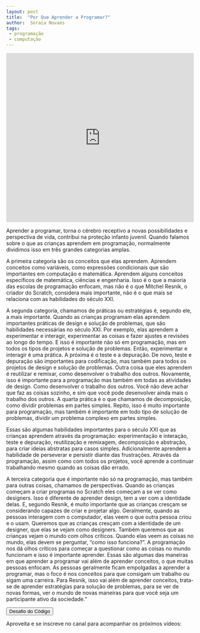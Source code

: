 ```yaml
---
layout: post
title:  "Por Que Aprender a Programar?"
author:  Soraia Novaes
tags:
 - programação
 - computação
---
```


<iframe 
  width="100%" 
  height="455" 
  src="http://www.youtube.com/embed/fSiuXzG-kGA?&autoplay=1&autohide=1&modestbranding=0&showinfo=0&ap=%2526fmt%3D22" 
  frameborder="0" 
  allowfullscreen>
</iframe>

Aprender a programar, torna o cérebro receptivo a novas possibilidades e perspectiva de vida, contribui na proteção infanto juvenil. Quando falamos sobre o que as crianças aprendem em programação, normalmente dividimos isso em três grandes categorias amplas. 

A primeira categoria são os conceitos que elas aprendem. Aprendem conceitos como variáveis, como expressões condicionais que são importantes em computação e matemática. Aprendem alguns conceitos específicos de matemática, ciências e engenharia. Isso é o que a maioria das escolas de programação enfocam, mas não é o que Mitchel Resnik, o criador do Scratch, considera mais importante, não é o que mais se relaciona com as habilidades do século XXI.

A segunda categoria, chamamos de práticas ou estratégias é, segundo ele, a mais importante. Quando as crianças programam elas aprendem importantes práticas de design e solução de problemas, que são habilidades necessárias no século XXI. Por exemplo, elas aprendem a experimentar e interagir, experimentar as coisas e fazer ajustes e revisões ao longo do tempo. E isso é importante não só em programação, mas em todos os tipos de projetos e solução de problemas. Então, experimentar e interagir é uma prática. A próxima é o teste e a depuração. De novo, teste e depuração são importantes para codificação, mas também para todos os projetos de design e solução de problemas. Outra coisa que eles aprendem é reutilizar e remixar, como desenvolver o trabalho dos outros. Novamente, isso é importante para a programação mas também em todas as atividades de design. Como desenvolver o trabalho dos outros. Você não deve achar que faz as coisas sozinho, e sim que você pode desenvolver ainda mais o trabalho dos outros. A quarta prática é o que chamamos de decomposição, como dividir problemas em partes simples. Repito, isso é muito importante para programação, mas também é importante em todo tipo de solução de problemas, dividir um problema complexo em partes simples. 

Essas são algumas habilidades importantes para o século XXI que as crianças aprendem através da programação: experimentação e interação, teste e depuração, reutilização e remixagem, decomposição e abstração, para criar ideias abstratas para casos simples. Adicionalmente aprendem a habilidade de perseverar e persistir diante das frustrações. Através da programação, assim como com todos os projetos, você aprende a continuar trabalhando mesmo quando as coisas dão errado.

A terceira categoria que é importante não só na programação, mas também para outras coisas, chamamos de perspectivas. Quando as crianças começam a criar programas no Scratch eles começam a se ver como designers. Isso é diferente de aprender design, tem a ver com a identidade delas. E, segundo Resnik, é muito importante que as crianças cresçam se considerando capazes de criar e projetar algo. Geralmente, quando as pessoas interagem com o computador, elas veem o que outra pessoa criou e o usam. Queremos que as crianças cresçam com a identidade de um designer, que elas se vejam como designers. Também queremos que as crianças vejam o mundo com olhos críticos. Quando elas veem as coisas no mundo, elas devem se perguntar, “como isso funciona?”. A programação nos dá olhos críticos para começar a questionar como as coisas no mundo funcionam e isso é importante aprender. Essas são algumas das maneiras em que aprender a programar vai além de aprender conceitos, o que muitas pessoas enfocam. As pessoas geralmente ficam empolgadas a aprender a programar, mas o foco é nos conceitos para que consigam um trabalho ou sigam uma carreira. Para Resnik, isso vai além de aprender conceitos, trata-se de aprender estratégias para solução de problemas, para se ver de novas formas, ver o mundo de novas maneiras para que você seja um participante ativo da sociedade.”

<a href="https://www.desafiodocodigo.com.br" target="_blank"><button class="btn">Desafio do Código</button></a>

Aproveita e se inscreve no canal para acompanhar os próximos vídeos:

<script src="https://apis.google.com/js/platform.js"></script>

<div class="g-ytsubscribe" data-channelid="UCsYnoVU6bTl1oh715or-POQ" data-layout="full" data-count="hidden"></div>

